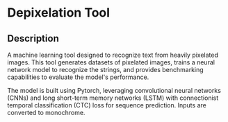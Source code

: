 # Depixelation Tool

## Description
A machine learning tool designed to recognize text from heavily pixelated images. This tool generates datasets of pixelated images, trains a neural network model to recognize the strings, and provides benchmarking capabilities to evaluate the model's performance.

The model is built using Pytorch, leveraging convolutional neural networks (CNNs) and long short-term memory networks (LSTM) with connectionist temporal classification (CTC) loss for sequence prediction. Inputs are converted to monochrome.
